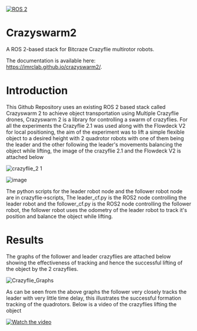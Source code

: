 [![ROS 2](https://github.com/IMRCLab/crazyswarm2/actions/workflows/ci-ros2.yml/badge.svg)](https://github.com/IMRCLab/crazyswarm2/actions/workflows/ci-ros2.yml)

# Crazyswarm2
A ROS 2-based stack for Bitcraze Crazyflie multirotor robots.

The documentation is available here: https://imrclab.github.io/crazyswarm2/.

# Introduction 
This Github Repository uses an existing ROS 2 based stack called Crazyswarm 2 to achieve object transportation using Multiple Crazyflie drones, Crazyswarm 2 is a library for controlling a swarm of crazyflies. For all the experiments the Crazyflie 2.1 was used along with the Flowdeck V2 for local positioning, the aim of the experiment was to lift a simple flexible object to a desired height with 2 quadrotor robots with one of them being the leader and the other following the leader's movements balancing the object while lifting, the image of the crazyflie 2.1 and the Flowdeck V2 is attached below

![crazyflie_2 1](https://github.com/Eccelric/Crazyflie_Object_Transport/assets/87143120/824c121a-addf-4d90-b602-2491684b5901)

![image](https://github.com/Eccelric/Crazyflie_Object_Transport/assets/87143120/5e3ee283-0a9d-4140-9912-575965e212d8)

The python scripts for the leader robot node and the follower robot node are in crazyflie->scripts, The leader_cf.py is the ROS2 node controlling the leader robot and the follower_cf.py is the ROS2 node controlling the follower robot, the follower robot uses the odometry of the leader robot to track it's position and balance the object while lifting.

# Results

The graphs of the follower and leader crazyflies are attached below showing the effectiveness of tracking and hence the successful lifting of the object by the 2 crazyflies.

![Crazyflie_Graphs](https://github.com/Eccelric/Crazyflie_Object_Transport/assets/87143120/6f9e7f56-5c90-4580-a5c4-897620bb7276)

As can be seen from the above graphs the follower very closely tracks the leader with very little time delay, this illustrates the successful formation tracking of the quadrotors. Below is a video of the crazyflies lifting the object 

[![Watch the video](https://github.com/Eccelric/Crazyflie_Object_Transport/assets/87143120/4eee9740-e1f8-4f92-a834-a86581d65a59)](https://youtu.be/w7L2u_7muU4)
